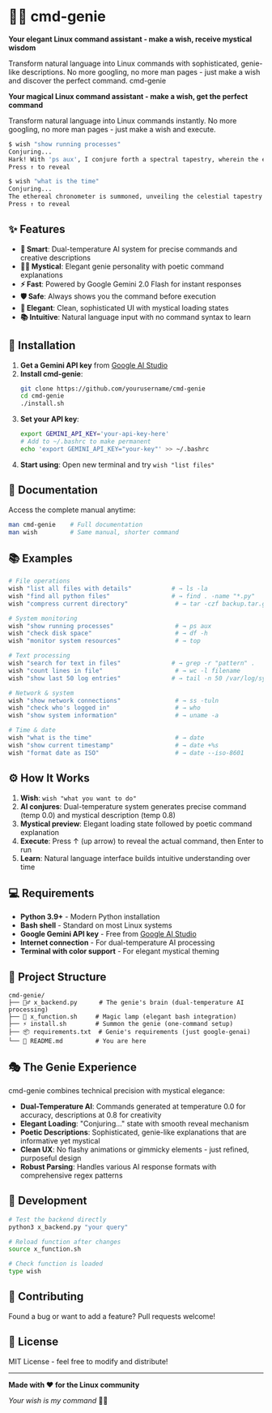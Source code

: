 # 🧞‍♂️ cmd-genie

**Your elegant Linux command assistant - make a wish, receive mystical wisdom**

Transform natural language into Linux commands with sophisticated, genie-like descriptions. No more googling, no more man pages - just make a wish and discover the perfect command.️ cmd-genie

**Your magical Linux command assistant - make a wish, get the perfect command**

Transform natural language into Linux commands instantly. No more googling, no more man pages - just make a wish and execute.

```bash
$ wish "show running processes"
Conjuring...
Hark! With 'ps aux', I conjure forth a spectral tapestry, wherein the ethereal forms of every running process are manifest
Press ↑ to reveal

$ wish "what is the time"
Conjuring...
The ethereal chronometer is summoned, unveiling the celestial tapestry of time woven upon the loom of the universe
Press ↑ to reveal
```

## ✨ Features

- **🎯 Smart**: Dual-temperature AI system for precise commands and creative descriptions
- **🧙‍♂️ Mystical**: Elegant genie personality with poetic command explanations
- **⚡ Fast**: Powered by Google Gemini 2.0 Flash for instant responses  
- **🛡️ Safe**: Always shows you the command before execution
- **🎨 Elegant**: Clean, sophisticated UI with mystical loading states
- **📚 Intuitive**: Natural language input with no command syntax to learn

## 🚀 Installation

1. **Get a Gemini API key** from [Google AI Studio](https://makersuite.google.com/app/apikey)
2. **Install cmd-genie**:
   ```bash
   git clone https://github.com/yourusername/cmd-genie
   cd cmd-genie
   ./install.sh
   ```
3. **Set your API key**:
   ```bash
   export GEMINI_API_KEY='your-api-key-here'
   # Add to ~/.bashrc to make permanent
   echo 'export GEMINI_API_KEY="your-key"' >> ~/.bashrc
   ```
4. **Start using**: Open new terminal and try `wish "list files"`

## 📖 Documentation

Access the complete manual anytime:
```bash
man cmd-genie    # Full documentation
man wish         # Same manual, shorter command
```

## 📚 Examples

```bash
# File operations
wish "list all files with details"           # → ls -la
wish "find all python files"                 # → find . -name "*.py"  
wish "compress current directory"             # → tar -czf backup.tar.gz .

# System monitoring  
wish "show running processes"                 # → ps aux
wish "check disk space"                       # → df -h
wish "monitor system resources"               # → top

# Text processing
wish "search for text in files"              # → grep -r "pattern" .
wish "count lines in file"                    # → wc -l filename
wish "show last 50 log entries"              # → tail -n 50 /var/log/syslog

# Network & system
wish "show network connections"               # → ss -tuln  
wish "check who's logged in"                  # → who
wish "show system information"                # → uname -a

# Time & date
wish "what is the time"                       # → date
wish "show current timestamp"                 # → date +%s
wish "format date as ISO"                     # → date --iso-8601
```

## ⚙️ How It Works

1. **Wish**: `wish "what you want to do"`
2. **AI conjures**: Dual-temperature system generates precise command (temp 0.0) and mystical description (temp 0.8)
3. **Mystical preview**: Elegant loading state followed by poetic command explanation
4. **Execute**: Press ↑ (up arrow) to reveal the actual command, then Enter to run
5. **Learn**: Natural language interface builds intuitive understanding over time

## 💻 Requirements

- **Python 3.9+** - Modern Python installation
- **Bash shell** - Standard on most Linux systems  
- **Google Gemini API key** - Free from [Google AI Studio](https://makersuite.google.com/app/apikey)
- **Internet connection** - For dual-temperature AI processing
- **Terminal with color support** - For elegant mystical theming

## 📁 Project Structure  

```
cmd-genie/
├── 🧞‍♂️ x_backend.py      # The genie's brain (dual-temperature AI processing)
├── 🔧 x_function.sh     # Magic lamp (elegant bash integration) 
├── ⚡ install.sh        # Summon the genie (one-command setup)
├── 📦 requirements.txt  # Genie's requirements (just google-genai)
└── 📖 README.md         # You are here
```

## 🎭 The Genie Experience

cmd-genie combines technical precision with mystical elegance:

- **Dual-Temperature AI**: Commands generated at temperature 0.0 for accuracy, descriptions at 0.8 for creativity
- **Elegant Loading**: "Conjuring..." state with smooth reveal mechanism  
- **Poetic Descriptions**: Sophisticated, genie-like explanations that are informative yet mystical
- **Clean UX**: No flashy animations or gimmicky elements - just refined, purposeful design
- **Robust Parsing**: Handles various AI response formats with comprehensive regex patterns

## 🔧 Development

```bash
# Test the backend directly
python3 x_backend.py "your query"

# Reload function after changes
source x_function.sh

# Check function is loaded
type wish
```

## 🤝 Contributing

Found a bug or want to add a feature? Pull requests welcome!

## 📜 License

MIT License - feel free to modify and distribute!

---

**Made with ❤️ for the Linux community**

*Your wish is my command* 🧞‍♂️